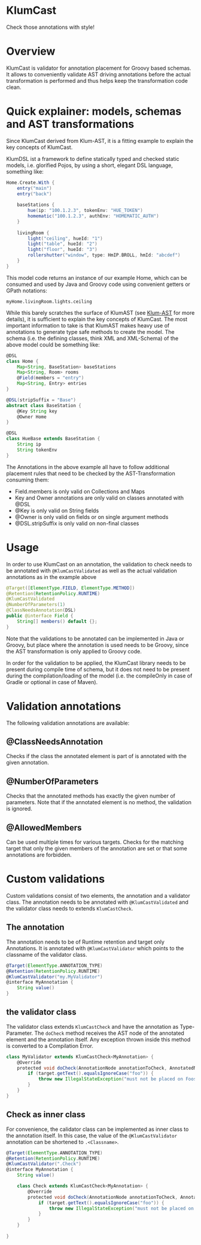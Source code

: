 KlumCast
========

Check those annotations with style!

# Overview

KlumCast is validator for annotation placement for Groovy based schemas. It allows to conveniently validate AST driving annotations before the actual transformation is performed and thus helps keep the transformation code clean.

# Quick explainer: models, schemas and AST transformations

Since KlumCast derived from Klum-AST, it is a fitting example to explain the key concepts of KlumCast.

KlumDSL ist a framework to define statically typed and checked static models, i.e. glorified Pojos, by using a short, elegant DSL language, something like:

```groovy
Home.Create.With {
    entry("main")
    entry("back")
    
    baseStations {
        hue(ip: "100.1.2.3", tokenEnv: "HUE_TOKEN")
        homematic("100.1.2.3", authEnv: "HOMEMATIC_AUTH")
    }
    
    livingRoom {
        light("ceiling", hueId: "1")
        light("table", hueId: "2")
        light("floor", hueId: "3")
        rollershutter("window", type: HmIP.BROLL, hmId: "abcdef")
    }
}
```

This model code returns an instance of our example Home, which can be consumed and used by Java and Groovy code using convenient getters or GPath notations:

`myHome.livingRoom.lights.ceiling`

While this barely scratches the surface of KlumAST (see [Klum-AST](https://github.com/klum-dsl/klum-ast) for more details), it is sufficient to explain the key concepts of KlumCast. The most important information to take is that KlumAST makes heavy use of annotations to generate type safe methods to create the model. The schema (i.e. the defining classes, think XML and XML-Schema) of the above model could be something like:

```groovy
@DSL
class Home {
    Map<String, BaseStation> baseStations
    Map<String, Room> rooms
    @Field(members = "entry")
    Map<String, Entry> entries
}

@DSL(stripSuffix = "Base")
abstract class BaseStation {
    @Key String key
    @Owner Home
}

@DSL
class HueBase extends BaseStation {
    String ip
    String tokenEnv
}
```

The Annotations in the above example all have to follow additional placement rules that need to be checked by the AST-Transformation consuming them:

- Field.members is only valid on Collections and Maps
- Key and Owner annotations are only valid on classes annotated with @DSL
- @Key is only valid on String fields
- @Owner is only valid on fields or on single argument methods
- @DSL.stripSuffix is only valid on non-final classes


# Usage

In order to use KlumCast on an annotation, the validation to check needs to be annotated with `@KlumCastValidated` as well as the actual validation annotations as in the example above

```java
@Target([ElementType.FIELD, ElementType.METHOD])
@Retention(RetentionPolicy.RUNTIME)
@KlumCastValidated
@NumberOfParameters(1)
@ClassNeedsAnnotation(DSL)
public @interface Field {
    String[] members() default {};
}
```

Note that the validations to be annotated can be implemented in Java or Groovy, but place where the annotation is used needs to be Groovy, since the AST transformation is only applied to Groovy code.

In order for the validation to be applied, the KlumCast library needs to be present during compile time of schema, but it does not need to be present during the compilation/loading of the model (i.e. the compileOnly in case of Gradle or optional in case of Maven).

# Validation annotations

The following validation annotations are available:

## @ClassNeedsAnnotation

Checks if the class the annotated element is part of is annotated with the given annotation.

## @NumberOfParameters

Checks that the annotated methods has exactly the given number of parameters. Note that if the annotated element is no method, the validation is ignored.

## @AllowedMembers

Can be used multiple times for various targets. Checks for the matching target that only the given members of the annotation are set or that some annotations are forbidden.

# Custom validations

Custom validations consist of two elements, the annotation and a validator class. The annotation needs to be annotated with `@KlumCastValidated` and the validator class needs to extends `KlumCastCheck`.  

## The annotation

The annotation needs to be of Runtime retention and target only Annotations. It is annotated with `@KlumCastValidator` which points to the classname of the validator class.

```groovy
@Target(ElementType.ANNOTATION_TYPE)
@Retention(RetentionPolicy.RUNTIME)
@KlumCastValidator("my.MyValidator")
@interface MyAnnotation {
    String value()
}
```

## the validator class

The validator class extends `KlumCastCheck` and have the annotation as Type-Parameter. The `doCheck` method receives the AST node of the annotated element and the annotation itself. Any exception thrown inside this method is converted to a Compilation Error.

```groovy
class MyValidator extends KlumCastCheck<MyAnnotation> {
    @Override
    protected void doCheck(AnnotationNode annotationToCheck, AnnotatedNode target) {
        if (target.getText().equalsIgnoreCase("foo")) {
            throw new IllegalStateException("must not be placed on Foos")
        }
    }
}
```

## Check as inner class

For convenience, the calidator class can be implemented as inner class to the annotation itself. In this case, the value of the `@KlumCastValidator` annotation can be shortened to `.<Classname>`.

```groovy
@Target(ElementType.ANNOTATION_TYPE)
@Retention(RetentionPolicy.RUNTIME)
@KlumCastValidator(".Check")
@interface MyAnnotation {
    String value()

    class Check extends KlumCastCheck<MyAnnotation> {
        @Override
        protected void doCheck(AnnotationNode annotationToCheck, AnnotatedNode target) {
            if (target.getText().equalsIgnoreCase("foo")) {
                throw new IllegalStateException("must not be placed on Foos")
            }
        }
    }
    
}
```